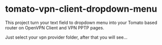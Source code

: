 # tomato-vpn-client-dropdown-menu
This project turn your text field to dropdown menu into your Tomato based router on OpenVPN Client and VPN PPTP pages.

Just select your vpn provider folder, after that you will see...
